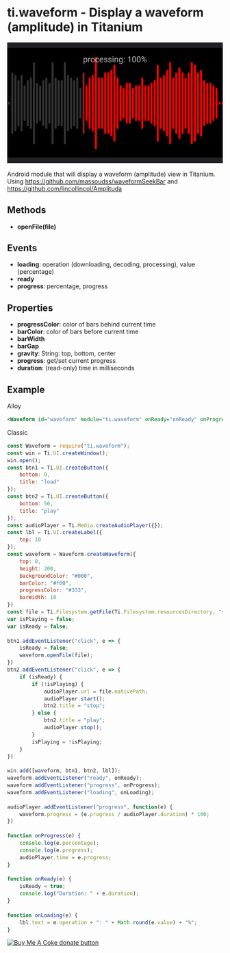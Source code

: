 # ti.waveform - Display a waveform (amplitude) in Titanium

<img src="preview.png"/>

Android module that will display a waveform (amplitude) view in Titanium. Using https://github.com/massoudss/waveformSeekBar and https://github.com/lincollincol/Amplituda

## Methods

* <b>openFile(file)</b>

## Events

* <b>loading</b>: operation (downloading, decoding, processing), value (percentage)
* <b>ready</b>
* <b>progress</b>: percentage, progress

## Properties

* <b>progressColor</b>: color of bars behind current time
* <b>barColor</b>: color of bars before current time
* <b>barWidth</b>
* <b>barGap</b>
* <b>gravity</b>: String: top, bottom, center
* <b>progress</b>: get/set current progress
* <b>duration</b>: (read-only) time in milliseconds

## Example

Alloy
```xml
<Waveform id="waveform" module="ti.waveform" onReady="onReady" onProgress="onProgress" onLoading="onLoading"/>
```

Classic
```js
const Waveform = require("ti.waveform");
const win = Ti.UI.createWindow();
win.open();
const btn1 = Ti.UI.createButton({
	bottom: 0,
	title: "load"
});
const btn2 = Ti.UI.createButton({
	bottom: 50,
	title: "play"
});
const audioPlayer = Ti.Media.createAudioPlayer({});
const lbl = Ti.UI.createLabel({
	top: 10
});
const waveform = Waveform.createWaveform({
	top: 0,
	height: 200,
	backgroundColor: "#000",
	barColor: "#f00",
	progressColor: "#333",
	barWidth: 10
})
const file = Ti.Filesystem.getFile(Ti.Filesystem.resourcesDirectory, "song.mp3");
var isPlaying = false;
var isReady = false;

btn1.addEventListener("click", e => {
	isReady = false;
	waveform.openFile(file);
})
btn2.addEventListener("click", e => {
	if (isReady) {
		if (!isPlaying) {
			audioPlayer.url = file.nativePath;
			audioPlayer.start();
			btn2.title = "stop";
		} else {
			btn2.title = "play";
			audioPlayer.stop();
		}
		isPlaying = !isPlaying;
	}
})

win.add([waveform, btn1, btn2, lbl]);
waveform.addEventListener("ready", onReady);
waveform.addEventListener("progress", onProgress);
waveform.addEventListener("loading", onLoading);

audioPlayer.addEventListener("progress", function(e) {
	waveform.progress = (e.progress / audioPlayer.duration) * 100;
})

function onProgress(e) {
	console.log(e.percentage);
	console.log(e.progress);
	audioPlayer.time = e.progress;
}

function onReady(e) {
	isReady = true;
	console.log("Duration: " + e.duration);
}

function onLoading(e) {
	lbl.text = e.operation + ": " + Math.round(e.value) + "%";
}
```

<span class="badge-buymeacoffee"><a href="https://www.buymeacoffee.com/miga" title="donate"><img src="https://img.shields.io/badge/buy%20me%20a%20coke-donate-orange.svg" alt="Buy Me A Coke donate button" /></a></span>
